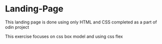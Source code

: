 # Landing-Page

This landing page is done using only HTML and CSS completed as a part of odin project

This exercise focuses on css box model and using css flex